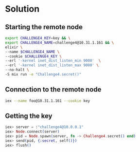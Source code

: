 # Solution

## Starting the remote node

```bash
export CHALLENGE4_KEY=key && \
export CHALLENGE4_NAME=challenge4@10.31.1.161 && \
elixir \
--name $CHALLENGE4_NAME \
--cookie $CHALLENGE4_KEY \
--erl '-kernel inet_dist_listen_min 9000'  \
--erl '-kernel inet_dist_listen_max 9000' \
--no-halt \
-S mix run -e "Challenge4.secret()"
```

## Connection to the remote node

```bash
iex --name foo@10.31.1.161 --cookie key
```

## Getting the key

```elixir
iex> server = :"challenge4@10.0.0.1"
iex> Node.connect(server)
iex> pid = Node.spawn(server, fn -> Challenge4.secret() end)
iex> send(pid, {:secret, self()})
iex> flush()
```
